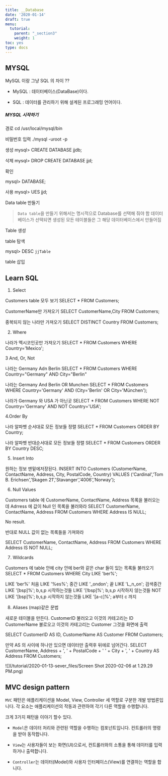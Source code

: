 ```yaml
---
title: __Database
date: '2020-01-14'
draft: true
menu:
  tutorial:
    parent: "_section3"
    weight: 1
toc: yes
type: docs
---
```



## MYSQL 


MySQL 이랑 그냥 SQL 의 차이 ??

* MySQL : 데이터베이스(DataBase)이다.

* SQL : 데이터를 관리하기 위해 설계된 프로그래밍 언어이다. 


#####  MYSQL 시작하기 

경로
cd /usr/local/mysql/bin 

비밀번호 입력
./mysql -uroot -p 


생성
mysql> CREATE DATABASE jjdb;

삭제 
mysql> DROP CREATE DATABASE jjd;

확인

mysql> DATABASE;


사용
mysql> UES jjd;


Data table 만들기 

> `Data table`을 만들기 위해서는 명시적으로 Database를 선택해 줘야 함 데이터베이스가 선택되면 생성된 모든 테이블들은 그 해당 데이터베이스에서 만들어짐


Table 생성 




table 탐색

mysql> DESC `jjTable`



table 삽입



## Learn SQL 



1. Select

Customers table 모두 보기
SELECT * FROM Customers;

CustomerName만 가져오기
SELECT CustomerName,City FROM Customers;

중복되지 않는 나라만 가져오기 
SELECT DISTINCT Country FROM Customers;


2. Where 

나라가 멕시코인곳만 가져오기
SELECT * FROM Customers
WHERE Country='Mexico';

3 And, Or, Not

나라는 Germany Adn Berlin
SELECT * FROM Customers
WHERE Country="Germany" AND City="Berlin"


나라는 Germany And Berlin OR Munchen
SELECT * FROM Customers
WHERE Country='Germany' AND (City='Berlin' OR City='München'); 

나라가 Germany 와 USA 가 아닌곳 
SELECT * FROM Customers
WHERE NOT Country='Germany' AND NOT Country='USA';



4.Order By


나라 알파벳 순서대로 모든 정보들 정렬 
SELECT * FROM Customers
ORDER BY Country;

나라 알파벳 반대순서대로 모든 정보들 정렬 
SELECT * FROM Customers
ORDER BY Country DESC;


5. Insert Into


원하는 정보 맨밑에저장된다. 
INSERT INTO Customers (CustomerName, ContactName, Address, City, PostalCode, Country)
VALUES ('Cardinal','Tom B. Erichsen','Skagen 21','Stavanger','4006','Norway');



6. Null Values

Customers table 에 CustomerName, ContactName, Address 목록을 불러오는데 Adrress 에 값이 Null 인 목록을 불러와라 
SELECT CustomerName, ContactName, Address
FROM Customers
WHERE Address IS NULL;

No result.



반대로 NULL 값이 없는 목록들을 가져와라 

SELECT CustomerName, ContactName, Address
FROM Customers
WHERE Address IS NOT NULL;


7. Wildcards


Customers 에 table 안에 city 안에 ber와 같은 char 들이 있는 목록들 불러오기 
SELECT * FROM Customers
WHERE City LIKE 'ber%';

LIKE 'ber%'     처음
LIKE '%es%';    중간
LIKE '_ondon';  끝
LIKE 'L_n_on';  검색중간 
LIKE '[bsp]%';  b,s,p 시작하는것들
LIKE '[!bsp]%'; b,s,p 시작하지 않는것들
NOT LIKE '[bsp]%'; b,s,p 시작하지 않는것들 
LIKE '[a-c]%';  a부터 c 까지 


8. Aliases (map)같은 문법


새로운 테이블을 만든다.
CustomerID 불러오고 이것의 카테고리는 ID
CustomerName 불로오고 이것의 카테고리는 Customer
그것을 화면에 출력 

SELECT CustomerID AS ID, CustomerName AS Customer
FROM Customers;



만약 AS 의 사이에 하나만 있으면 데이터만 출력후
뒤에로 넘어간다. 
SELECT CustomerName, Address + ', ' + PostalCode + ' ' + City + ', ' + Country AS Address
FROM Customers;


![](/tutorial/2020-01-13-sever_files/Screen Shot 2020-02-06 at 1.29.29 PM.png)









## MVC design pattern

`MVC` 패턴은 애플리케이션을 Model, View, Controller 세 역할로 구분한 개발 방법론입니다. 각 요소는 애플리케이션의 작동과 관련하여 각기 다른 역할을 수행합니다.

크게 3가지 패턴을 이야기 할수 있다. 

- `Model`은 데이터 처리와 관련된 역할을 수행하는 컴포넌트입니다. 컨트롤러의 명령을 받아 동작합니다.

- `View`는 사용자들이 보는 화면(UI)으로서, 컨트롤러와의 소통을 통해 데이터를 입력하거나 출력합니다.

- `Controller`는 데이터(Model)와 사용자 인터페이스(View)를 연결하는 역할을 합니다.





